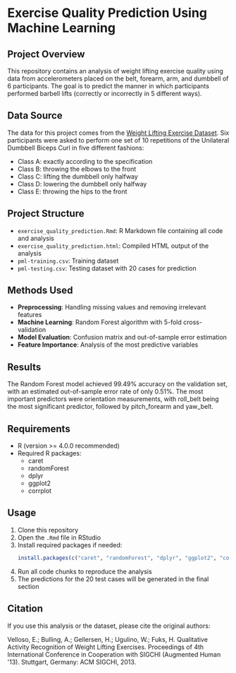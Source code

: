 # Exercise Quality Prediction Using Machine Learning

## Project Overview
This repository contains an analysis of weight lifting exercise quality using data from accelerometers placed on the belt, forearm, arm, and dumbbell of 6 participants. The goal is to predict the manner in which participants performed barbell lifts (correctly or incorrectly in 5 different ways).

## Data Source
The data for this project comes from the [Weight Lifting Exercise Dataset](http://web.archive.org/web/20161224072740/http://groupware.les.inf.puc-rio.br/har). Six participants were asked to perform one set of 10 repetitions of the Unilateral Dumbbell Biceps Curl in five different fashions:

- Class A: exactly according to the specification
- Class B: throwing the elbows to the front
- Class C: lifting the dumbbell only halfway
- Class D: lowering the dumbbell only halfway
- Class E: throwing the hips to the front

## Project Structure
- `exercise_quality_prediction.Rmd`: R Markdown file containing all code and analysis
- `exercise_quality_prediction.html`: Compiled HTML output of the analysis
- `pml-training.csv`: Training dataset
- `pml-testing.csv`: Testing dataset with 20 cases for prediction

## Methods Used
- **Preprocessing**: Handling missing values and removing irrelevant features
- **Machine Learning**: Random Forest algorithm with 5-fold cross-validation
- **Model Evaluation**: Confusion matrix and out-of-sample error estimation
- **Feature Importance**: Analysis of the most predictive variables

## Results
The Random Forest model achieved 99.49% accuracy on the validation set, with an estimated out-of-sample error rate of only 0.51%. The most important predictors were orientation measurements, with roll_belt being the most significant predictor, followed by pitch_forearm and yaw_belt.

## Requirements
- R (version >= 4.0.0 recommended)
- Required R packages:
  - caret
  - randomForest
  - dplyr
  - ggplot2
  - corrplot

## Usage
1. Clone this repository
2. Open the `.Rmd` file in RStudio
3. Install required packages if needed:
   ```R
   install.packages(c("caret", "randomForest", "dplyr", "ggplot2", "corrplot"))
   ```
4. Run all code chunks to reproduce the analysis
5. The predictions for the 20 test cases will be generated in the final section

## Citation
If you use this analysis or the dataset, please cite the original authors:

Velloso, E.; Bulling, A.; Gellersen, H.; Ugulino, W.; Fuks, H. Qualitative Activity Recognition of Weight Lifting Exercises. Proceedings of 4th International Conference in Cooperation with SIGCHI (Augmented Human '13). Stuttgart, Germany: ACM SIGCHI, 2013.
